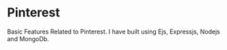 # Pinterest
Basic Features Related to Pinterest. I have built using Ejs, Expressjs, Nodejs and MongoDb.
